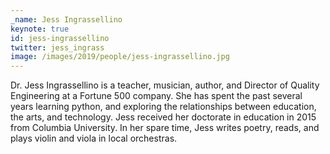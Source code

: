 ```yaml
---
_name: Jess Ingrassellino
keynote: true
id: jess-ingrassellino
twitter: jess_ingrass
image: /images/2019/people/jess-ingrassellino.jpg
---
```


Dr. Jess Ingrassellino is a teacher, musician, author, and Director of Quality Engineering at a Fortune 500 company. She has spent the past several years learning python, and exploring the relationships between education, the arts, and technology. Jess received her doctorate in education in 2015 from Columbia University. In her spare time, Jess writes poetry, reads, and plays violin and viola in local orchestras.
